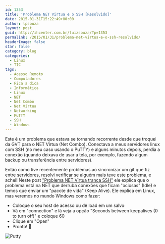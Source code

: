 ```yaml
---
id: 1353
title: 'Problema NET Virtua e o SSH [Resolvido]'
date: 2015-01-31T15:22:49+00:00
author: lpsouza
layout: post
guid: http://ihcenter.com.br/luizsouza/?p=1353
permalink: /2015/01/31/problema-net-virtua-e-o-ssh-resolvido/
headerImage: false
star: false
category: blog
categories:
  - Linux
  - TIC
tags:
  - Acesso Remoto
  - Computadores
  - Fica a dica
  - Informática
  - Linux
  - NET
  - Net Combo
  - Net Virtua
  - Networking
  - PuTTY
  - SSH
  - Windows
---
```

Este é um problema que estava se tornando recorrente desde que troquei da GVT para o NET Virtua (Net Combo). Conectava a meus servidores linux com SSH (no meu caso usando o PuTTY) e alguns minutos depois, perdia a conexão (quando deixava de usar a tela, por exemplo, fazendo algum backup ou transferência entre servidores).

Então como tive recentemente problemas ao sincronizar um git que fiz entre servidores, resolvi verificar se alguém mais teve este problema, e achei! Neste post ["Problema NET Virtua tranca SSH"](http://www.delete.com.br/problema-net-virtua-tranca-ssh/) ele explica que o problema está na NET que derruba conexões que ficam "ociosas" (Idle) e temos que enviar um "pacote de vida" (Keep Alive). Ele explica em Linux, mas veremos no mundo Windows como fazer:

* Coloque o seu host de acesso ou dê load em um salvo
* Vá em "connection" e lá veja a opção "Seconds between keepalives (0 to turn off)" e coloque 60
* Clique em "Open"
* Pronto! 🙂

![Putty](wp-content/upload/2015/01/putty.png)
